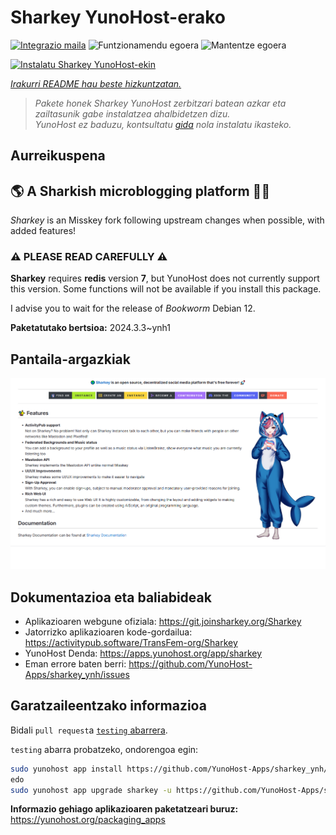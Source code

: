<!--
Ohart ongi: README hau automatikoki sortu da <https://github.com/YunoHost/apps/tree/master/tools/readme_generator>ri esker
EZ editatu eskuz.
-->

# Sharkey YunoHost-erako

[![Integrazio maila](https://dash.yunohost.org/integration/sharkey.svg)](https://dash.yunohost.org/appci/app/sharkey) ![Funtzionamendu egoera](https://ci-apps.yunohost.org/ci/badges/sharkey.status.svg) ![Mantentze egoera](https://ci-apps.yunohost.org/ci/badges/sharkey.maintain.svg)

[![Instalatu Sharkey YunoHost-ekin](https://install-app.yunohost.org/install-with-yunohost.svg)](https://install-app.yunohost.org/?app=sharkey)

*[Irakurri README hau beste hizkuntzatan.](./ALL_README.md)*

> *Pakete honek Sharkey YunoHost zerbitzari batean azkar eta zailtasunik gabe instalatzea ahalbidetzen dizu.*  
> *YunoHost ez baduzu, kontsultatu [gida](https://yunohost.org/install) nola instalatu ikasteko.*

## Aurreikuspena

## 🌎 A Sharkish microblogging platform 🦈🚀 

_Sharkey_ is an Misskey fork following upstream changes when possible, with added features!

### ⚠️ PLEASE READ CAREFULLY ⚠️

**Sharkey** requires **redis** version **7**, but YunoHost does not currently support this version.
Some functions will not be available if you install this package.

I advise you to wait for the release of _Bookworm_ Debian 12.


**Paketatutako bertsioa:** 2024.3.3~ynh1

## Pantaila-argazkiak

![Sharkey(r)en pantaila-argazkia](./doc/screenshots/screenshot-desktop.png)

## Dokumentazioa eta baliabideak

- Aplikazioaren webgune ofiziala: <https://git.joinsharkey.org/Sharkey>
- Jatorrizko aplikazioaren kode-gordailua: <https://activitypub.software/TransFem-org/Sharkey>
- YunoHost Denda: <https://apps.yunohost.org/app/sharkey>
- Eman errore baten berri: <https://github.com/YunoHost-Apps/sharkey_ynh/issues>

## Garatzaileentzako informazioa

Bidali `pull request`a [`testing` abarrera](https://github.com/YunoHost-Apps/sharkey_ynh/tree/testing).

`testing` abarra probatzeko, ondorengoa egin:

```bash
sudo yunohost app install https://github.com/YunoHost-Apps/sharkey_ynh/tree/testing --debug
edo
sudo yunohost app upgrade sharkey -u https://github.com/YunoHost-Apps/sharkey_ynh/tree/testing --debug
```

**Informazio gehiago aplikazioaren paketatzeari buruz:** <https://yunohost.org/packaging_apps>
